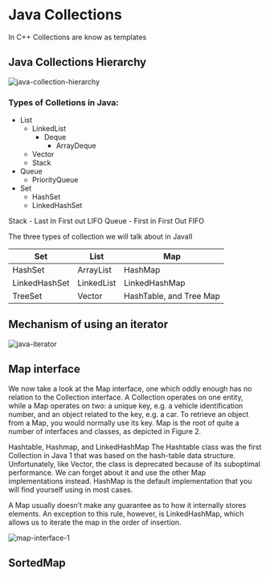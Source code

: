 # Java Collections

In C++ Collections are know as templates

## Java Collections Hierarchy
![java-collection-hierarchy](https://user-images.githubusercontent.com/61941978/195114400-945500da-83f4-4bb3-9297-c208060e9528.png)

### Types of Colletions in Java:
- List
  - LinkedList
      - Deque
          - ArrayDeque
  - Vector
  - Stack
- Queue
    - PriorityQueue
- Set
  - HashSet
  - LinkedHashSet

Stack - Last In First out LIFO
Queue - First in First Out FIFO

The three types of collection we will talk about in JavaII


| Set    | List    | Map    |
|---------------- | --------------- | --------------- |
| HashSet    | ArrayList    | HashMap    |
| LinkedHashSet    | LinkedList    | LinkedHashMap    |
| TreeSet    | Vector    | HashTable, and Tree Map    |


## Mechanism of using an iterator
![java-iterator](https://user-images.githubusercontent.com/61941978/195114467-039c1a68-a2da-4191-96e2-26fb15f78aed.png)



## Map interface

We now take a look at the Map interface, one which oddly enough has no relation to the Collection interface. A Collection operates on one entity, while a Map operates on two: a unique key, e.g. a vehicle identification number, and an object related to the key, e.g. a car. To retrieve an object from a Map, you would normally use its key. Map is the root of quite a number of interfaces and classes, as depicted in Figure 2.

Hashtable, Hashmap, and LinkedHashMap
The Hashtable class was the first Collection in Java 1 that was based on the hash-table data structure. Unfortunately, like Vector, the class is deprecated because of its suboptimal performance. We can forget about it and use the other Map implementations instead. HashMap is the default implementation that you will find yourself using in most cases.

A Map usually doesn’t make any guarantee as to how it internally stores elements. An exception to this rule, however, is LinkedHashMap, which allows us to iterate the map in the order of insertion.

![map-interface-1](https://user-images.githubusercontent.com/61941978/196856560-8bdec379-34a3-4eb8-82ab-966e776bc351.png)

## SortedMap



